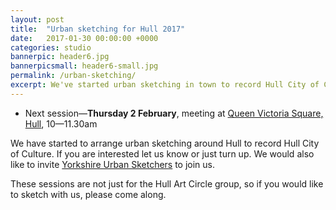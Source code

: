 ```yaml
---
layout: post
title:  "Urban sketching for Hull 2017"
date:   2017-01-30 00:00:00 +0000
categories: studio
bannerpic: header6.jpg
bannerpicsmall: header6-small.jpg
permalink: /urban-sketching/
excerpt: We've started urban sketching in town to record Hull City of Culture, starting Thurs 2 February. 
---
```


* Next session—<strong>Thursday 2 February</strong>, meeting at <a href="https://www.google.co.uk/maps/place/Queen+Victoria+Square/@53.7437239,-0.3391258,15z/data=!4m5!3m4!1s0x0:0x4c526d9906d88560!8m2!3d53.7437239!4d-0.3391258" title="Google map of Queen Victoria Square, Hull">Queen Victoria Square, Hull</a>, 10—11.30am

We have started to arrange urban sketching around Hull to record Hull City of Culture. If you are interested let us know or just turn up. We would also like to invite <a href="https://www.facebook.com/groups/urbansketchersyorkshire/" title="Yorkshire Urban Sketchers Facebook group">Yorkshire Urban Sketchers</a> to join us.

These sessions are not just for the Hull Art Circle group, so if you would like to sketch with us, please come along.